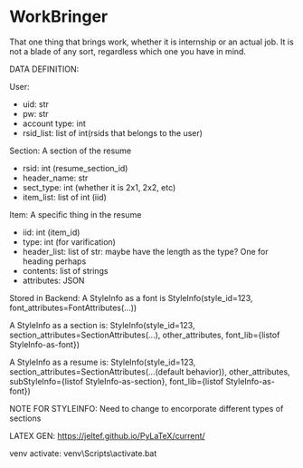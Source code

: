 # WorkBringer
That one thing that brings work, whether it is internship or an actual job. It is not a blade of any sort, regardless which one you have in mind.

DATA DEFINITION:

User: 
- uid: str
- pw: str
- account type: int
- rsid_list: list of int(rsids that belongs to the user)

Section: A section of the resume
- rsid: int (resume_section_id)
- header_name: str
- sect_type: int (whether it is 2x1, 2x2, etc)
- item_list: list of int (iid)

Item: A specific thing in the resume
- iid: int (item_id)
- type: int (for varification)
- header_list: list of str: maybe have the length as the type? One for heading perhaps
- contents: list of strings
- attributes: JSON

Stored in Backend:
A StyleInfo as a font is StyleInfo(style_id=123, font_attributes=FontAttributes(...))
    
A StyleInfo as a section is:
StyleInfo(style_id=123, section_attributes=SectionAttributes(...), other_attributes, font_lib={listof StyleInfo-as-font})

A StyleInfo as a resume is:
StyleInfo(style_id=123, section_attributes=SectionAttributes(...(default behavior)), other_attributes, subStyleInfo={listof StyleInfo-as-section}, font_lib={listof StyleInfo-as-font})

NOTE FOR STYLEINFO:
Need to change to encorporate different types of sections


LATEX GEN:
https://jeltef.github.io/PyLaTeX/current/



venv activate:
venv\Scripts\activate.bat